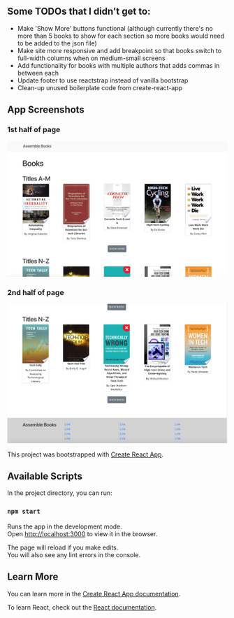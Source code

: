 ## Some TODOs that I didn't get to:
- Make 'Show More' buttons functional (although currently there's no more than 5 books to show for each section so more books would need to be added to the json file)
- Make site more responsive and add breakpoint so that books switch to full-width columns when on medium-small screens
- Add functionality for books with multiple authors that adds commas in between each
- Update footer to use reactstrap instead of vanilla bootstrap
- Clean-up unused boilerplate code from create-react-app

## App Screenshots
### 1st half of page
![alt text](/public/ScreenShotA.png)

### 2nd half of page
![alt text](/public/ScreenShotB.png)


This project was bootstrapped with [Create React App](https://github.com/facebook/create-react-app).

## Available Scripts

In the project directory, you can run:

### `npm start`

Runs the app in the development mode.<br>
Open [http://localhost:3000](http://localhost:3000) to view it in the browser.

The page will reload if you make edits.<br>
You will also see any lint errors in the console.

## Learn More

You can learn more in the [Create React App documentation](https://facebook.github.io/create-react-app/docs/getting-started).

To learn React, check out the [React documentation](https://reactjs.org/).
